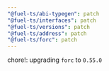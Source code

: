 ```yaml
---
"@fuel-ts/abi-typegen": patch
"@fuel-ts/interfaces": patch
"@fuel-ts/versions": patch
"@fuel-ts/address": patch
"@fuel-ts/forc": patch
---
```


chore!: upgrading `forc` to `0.55.0`
